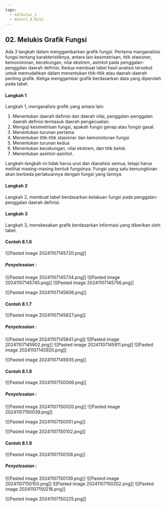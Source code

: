 ```yaml
---
tags:
  - kalkulus_1
  - materi_8_KLS1
---
```

## 02. Melukis Grafik Fungsi

Ada 3 langkah dalam menggambarkan grafik fungsi. Pertama manganalisis fungsi tentang karakteristiknya, antara lain kesimetrisan, titik stasioner, kemonotonan, kecekungan, nilai ekstrem, asimtot pada penggalan-penggalan daerah definisi. Kedua membuat tabel hasil analisis tersebut untuk memudahkan dalam menentukan titik-titik atau daerah-daerah penting grafik. Ketiga menggambar grafik berdasarkan data yang diperoleh pada tabel.

#### Langkah 1
Langkah 1, menganalisis grafik yang antara lain:

1. ﻿﻿﻿﻿Menentukan daerah definisi dan daerah nilai, penggalan-penggalan daerah definisi termasuk daerah pengecualian.
2. ﻿﻿﻿﻿Menguji kesimetrisan fungsi, apakah fungsi genap atau fungsi gasal.
3. ﻿﻿﻿﻿Menentukan turunan pertama
4. ﻿﻿﻿﻿Menentukan titik-titik stasioner dan kemonotonan fungsi
5. ﻿﻿﻿﻿Menentukan turunan kedua
6. ﻿﻿﻿﻿Menentukan kecekungan, nilai ekstrem, dan titik belok.
7. ﻿﻿﻿﻿Menentukan asimtot-asimtot.

Langkah-langkah ini tidak harus urut dan dianalisis semua, tetapi harus melihat masing-masing bentuk fungsinya. Fungsi yang satu kemungkinan akan berbeda perlakuannya dengan fungsi yang lainnya.

#### Langkah 2
Langkah 2, membuat tabel berdasarkan kelakuan fungsi pada penggalan-penggalan daerah definisi.

#### Langkah 3
Langkah 3, menskesakan grafik berdasarkan informasi yang diberikan oleh tabel.


#### Contoh 8.1.6

![[Pasted image 20241107145720.png]]

##### Penyelesaian :

![[Pasted image 20241107145734.png]]
![[Pasted image 20241107145745.png]]
![[Pasted image 20241107145756.png]]

![[Pasted image 20241107145806.png]]


#### Contoh 8.1.7

![[Pasted image 20241107145827.png]]

##### Penyelesaian :

![[Pasted image 20241107145841.png]]
![[Pasted image 20241107145902.png]]
![[Pasted image 20241107145911.png]]
![[Pasted image 20241107145920.png]]

![[Pasted image 20241107145935.png]]


#### Contoh 8.1.8

![[Pasted image 20241107150006.png]]

##### Penyelesaian :
![[Pasted image 20241107150020.png]]
![[Pasted image 20241107150039.png]]

![[Pasted image 20241107150051.png]]

![[Pasted image 20241107150102.png]]


#### Contoh 8.1.9

![[Pasted image 20241107150128.png]]

##### Penyelesaian :

![[Pasted image 20241107150139.png]]
![[Pasted image 20241107150150.png]]
![[Pasted image 20241107150202.png]]
![[Pasted image 20241107150216.png]]

![[Pasted image 20241107150225.png]]


